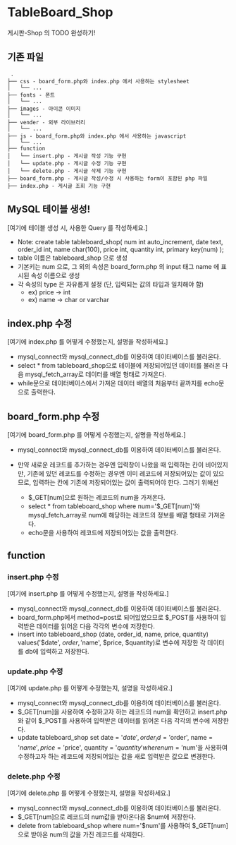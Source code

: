 # TableBoard_Shop
게시판-Shop 의 TODO 완성하기!

## 기존 파일
```
 .
├── css - board_form.php와 index.php 에서 사용하는 stylesheet
│   └── ...
├── fonts - 폰트
│   └── ...
├── images - 아이콘 이미지
│   └── ...
├── vender - 외부 라이브러리
│   └── ...
├── js - board_form.php와 index.php 에서 사용하는 javascript
│   └── ...
├── function
│   └── insert.php - 게시글 작성 기능 구현
│   └── update.php - 게시글 수정 기능 구현
│   └── delete.php - 게시글 삭제 기능 구현
├── board_form.php - 게시글 작성/수정 시 사용하는 form이 포함된 php 파일
├── index.php - 게시글 조회 기능 구현
```

## MySQL 테이블 생성!

[여기에 테이블 생성 시, 사용한 Query 를 작성하세요.]
- Note: create table tableboard_shop(
              num int auto_increment,
              date text,
              order_id int,
              name char(100),
              price int,
              quantity int,
              primary key(num)
            );
- table 이름은 tableboard_shop 으로 생성
- 기본키는 num 으로, 그 외의 속성은 board_form.php 의 input 태그 name 에 표시된 속성 이름으로 생성
- 각 속성의 type 은 자유롭게 설정 (단, 입력되는 값의 타입과 일치해야 함)
    - ex) price -> int
    - ex) name -> char or varchar
    
## index.php 수정
[여기에 index.php 를 어떻게 수정했는지, 설명을 작성하세요.]

- mysql_connect와 mysql_connect_db를 이용하여 데이터베이스를 불러온다.
- select * from tableboard_shop으로 테이블에 저장되어있던 데이터를 불러온 다음
   mysql_fetch_array로 데이터를 배열 형태로 가져온다.
- while문으로 데이터베이스에서 가져온 데이터 배열의 처음부터 끝까지를 echo문으로 출력한다.


## board_form.php 수정
[여기에 board_form.php 를 어떻게 수정했는지, 설명을 작성하세요.]

- mysql_connect와 mysql_connect_db를 이용하여 데이터베이스를 불러온다.
- 만약 새로운 레코드를 추가하는 경우엔 입력창이 나왔을 때 입력하는 칸이 비어있지만,
   기존에 있던 레코드를 수정하는 경우엔 이미 레코드에 저장되어있는 값이 있으므로,
   입력하는 칸에 기존에 저장되어있는 값이 출력되어야 한다. 그러기 위해선
   
   - $_GET[num]으로 원하는 레코드의 num을 가져온다.
   - select * from tableboard_shop where num='$_GET[num]'와 mysql_fetch_array로
    num에 해당하는 레코드의 정보를 배열 형태로 가져온다.
   -  echo문을 사용하여 레코드에 저장되어있는 값을 출력한다.

## function
### insert.php 수정
[여기에 insert.php 를 어떻게 수정했는지, 설명을 작성하세요.]

- mysql_connect와 mysql_connect_db를 이용하여 데이터베이스를 불러온다.
- board_form.php에서 method=post로 되어있었으므로 $_POST를 사용하여 입력받은 데이터를 읽어온 다음
   각각의 변수에 저장한다.
- insert into tableboard_shop (date, order_id, name, price, quantity) values('$date', $order, '$name', $price, $quantity)로
   변수에 저장한 각 데이터를 db에 입력하고 저장한다.

### update.php 수정
[여기에 update.php 를 어떻게 수정했는지, 설명을 작성하세요.]

- mysql_connect와 mysql_connect_db를 이용하여 데이터베이스를 불러온다.
- $_GET[num]을 사용하여 수정하고자 하는 레코드의 num을 확인하고
   insert.php와 같이 $_POST를 사용하여 입력받은 데이터를 읽어온 다음 각각의 변수에 저장한다.
- update tableboard_shop set date = '$date', order_id = '$order', name = '$name', price = '$price', quantity = '$quantity' where num='$num'을 사용하여
   수정하고자 하는 레코드에 저장되어있는 값을 새로 입력받은 값으로 변경한다.


### delete.php 수정
[여기에 delete.php 를 어떻게 수정했는지, 설명을 작성하세요.]

- mysql_connect와 mysql_connect_db를 이용하여 데이터베이스를 불러온다.
- $_GET[num]으로 레코드의 num값을 받아온다음 $num에 저장한다.
- delete from tableboard_shop where num='$num'를 사용하여 $_GET[num]으로 받아온 num의 값을 가진 레코드를 삭제한다.
